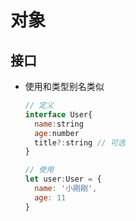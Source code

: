 # 对象

## 接口

- 使用和类型别名类似

  ```js
  // 定义
  interface User{
    name:string
    age:number
    title?:string // 可选
  }

  // 使用
  let user:User = {
    name: '小刚刚',
    age: 11
  }
  ```
